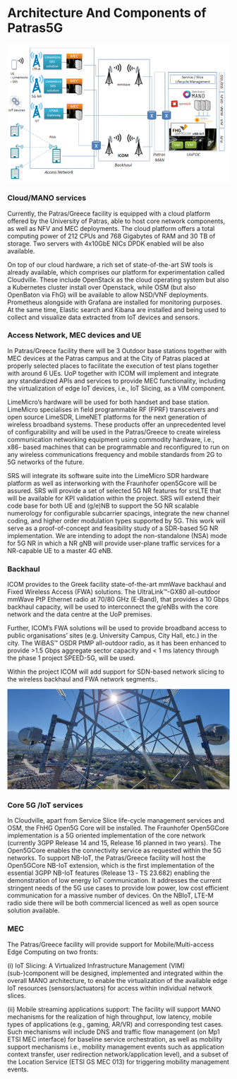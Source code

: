 <!-- TITLE: Architecture And Components -->
<!-- SUBTITLE: A quick summary of Architecture And Components -->

# Architecture And Components of Patras5G


![greeksitearch](/uploads/images/greece-site.png "greeksitearch")


### Cloud/MANO services

Currently, the Patras/Greece facility is equipped with a cloud platform offered by the University of Patras, able to host core network components, as well as NFV and MEC deployments. The cloud platform offers a total computing power of 212 CPUs and 768 Gigabytes of RAM and 30 TB of storage. Two servers with 4x10GbE NICs DPDK enabled will be also available.

On top of our cloud hardware, a rich set of state-of-the-art SW tools is already available, which comprises our platform for experimentation called Cloudville. These include OpenStack as the cloud operating system but also a Kubernetes cluster install over Openstack, while OSM (but also OpenBaton via FhG) will be available to allow NSD/VNF deployments.  Prometheus alongside with Grafana are installed for monitoring purposes. At the same time, Elastic search and Kibana are installed and being used to collect and visualize data extracted from IoT devices and sensors.



### Access Network, MEC devices and UE

In Patras/Greece facility there will be 3 Outdoor base stations together with MEC devices at the Patras campus and at the City of Patras placed at properly selected places to facilitate the execution of test plans together with around 6 UEs. UoP together with ICOM will implement and integrate any standardized APIs and services to provide MEC functionality, including the virtualization of edge IoT devices, i.e., IoT Slicing, as a VIM component.

LimeMicro’s hardware will be used for both handset and base station. LimeMicro specialises in field programmable RF (FPRF) transceivers and open source LimeSDR, LimeNET platforms for the next generation of wireless broadband systems.  These products offer an unprecedented level of configurability and will be used in the Patras/Greece to create wireless communication networking equipment using commodity hardware, i.e., x86- based machines that can be programmable and reconfigured to run on any wireless communications frequency and mobile standards from 2G to 5G networks of the future.

SRS will integrate its software suite into the LimeMicro SDR hardware platform as well as interworking with the Fraunhofer open5Gcore will be assured.  SRS will provide a set of selected 5G NR features for srsLTE that will be available for KPI validation within the project. SRS will extend their code base for both UE and (g/e)NB to support the 5G NR scalable numerology for configurable subcarrier spacings, integrate the new channel coding, and higher order modulation types supported by 5G. This work will serve as a proof-of-concept and feasibility study of a SDR-based 5G NR implementation. We are intending to adopt the non-standalone (NSA) mode for 5G NR in which a NR gNB will provide user-plane traffic services for a NR-capable UE to a master 4G eNB.

### Backhaul

ICOM  provides to the Greek facility state-of-the-art mmWave backhaul and Fixed Wireless Access (FWA) solutions. The UltraLink™-GX80 all-outdoor mmWave PtP Ethernet radio at 70/80 GHz (E-Band), that provides a 10 Gbps backhaul capacity, will be used to interconnect the g/eNBs with the core network and the data centre at the UoP premises.

Further, ICOM’s FWA solutions will be used to provide broadband access to public organisations’ sites (e.g. University Campus, City Hall, etc.) in the city. The WiBAS™ OSDR PtMP all-outdoor radio, as it has been enhanced to provide >1.5 Gbps aggregate sector capacity and < 1 ms latency  through the phase 1 project SPEED-5G, will be used.

Within the project ICOM will add support for SDN-based network slicing to the wireless backhaul and FWA network segments..

 ![Pilaradmhe 02](/uploads/radio-equipment/pilaradmhe-02.png "Pilaradmhe 02")
 

### Core 5G /IoT services

In Cloudville, apart from Service Slice life-cycle management services and OSM, the FhHG Open5G Core will be installed. The Fraunhofer Open5GCore implementation is a 5G oriented implementation of the core network (currently 3GPP Release 14 and 15, Release 16 planned in two years). The Open5GCore enables the connectivity service as requested within the 5G networks. To support NB-IoT, the Patras/Greece facility will host the Open5GCore NB-IoT extension, which is the first implementation of the essential 3GPP NB-IoT features (Release 13 ‑ TS 23.682) enabling the demonstration of low energy IoT communication. It addresses the current stringent needs of the 5G use cases to provide low power, low cost efficient communication for a massive number of devices. On the NBIoT, LTE-M radio side there will be both commercial licenced as well as open source solution available.

### MEC

The Patras/Greece facility will provide support for Mobile/Multi-access Edge Computing on two fronts:

(i) IoT Slicing: A Virtualized Infrastructure Management (VIM) (sub-)component will be designed, implemented and integrated within the overall MANO architecture, to enable the virtualization of the available edge IoT resources (sensors/actuators) for access within individual network slices.

(ii) Mobile streaming applications support: The facility will support MANO mechanisms for the realization of high throughput, low latency, mobile types of applications (e.g., gaming, AR/VR) and corresponding test cases. Such mechanisms will include DNS and traffic flow management (on Mp1 ETSI MEC interface) for baseline service orchestration, as well as mobility support mechanisms i.e., mobility management events such as application context transfer, user redirection network/application level), and a subset of the Location Service (ETSI GS MEC 013) for triggering mobility management events.



